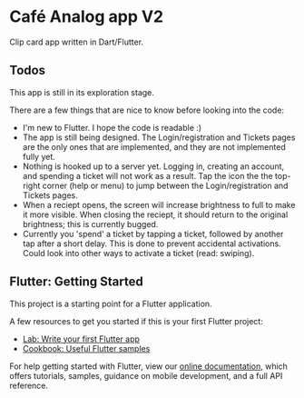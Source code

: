 # Café Analog app V2

Clip card app written in Dart/Flutter.

## Todos

This app is still in its exploration stage.

There are a few things that are nice to know before looking into the code:

- I'm new to Flutter. I hope the code is readable :)
- The app is still being designed. The Login/registration and Tickets pages are the only ones that are implemented, and they are not implemented fully yet.
- Nothing is hooked up to a server yet. Logging in, creating an account, and spending a ticket will not work as a result. Tap the icon the the top-right corner (help or menu) to jump between the Login/registration and Tickets pages.
- When a reciept opens, the screen will increase brightness to full to make it more visible. When closing the reciept, it should return to the original brightness; this is currently bugged.
- Currently you 'spend' a ticket by tapping a ticket, followed by another tap after a short delay. This is done to prevent accidental activations. Could look into other ways to activate a ticket (read: swiping).

## Flutter: Getting Started

This project is a starting point for a Flutter application.

A few resources to get you started if this is your first Flutter project:

- [Lab: Write your first Flutter app](https://flutter.dev/docs/get-started/codelab)
- [Cookbook: Useful Flutter samples](https://flutter.dev/docs/cookbook)

For help getting started with Flutter, view our
[online documentation](https://flutter.dev/docs), which offers tutorials,
samples, guidance on mobile development, and a full API reference.
